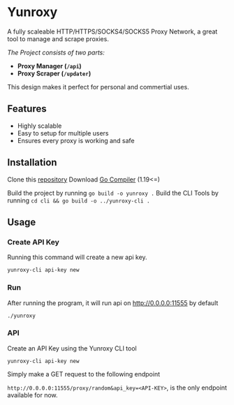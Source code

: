 # Yunroxy
A fully scaleable HTTP/HTTPS/SOCKS4/SOCKS5 Proxy Network, a great tool to manage and scrape proxies.

*The Project consists of two parts:*
- **Proxy Manager (`/api`)**
- **Proxy Scraper (`/updater`)**

This design makes it perfect for personal and commertial uses.

## Features
- Highly scalable
- Easy to setup for multiple users
- Ensures every proxy is working and safe

## Installation
Clone this [repository](https://github.com/vxoid/yunroxy)
Download [Go Compiler](https://go.dev/doc/install) (1.19<=)

Build the project by running `go build -o yunroxy .`
Build the CLI Tools by running `cd cli && go build -o ../yunroxy-cli .`

## Usage
### Create API Key
Running this command will create a new api key.

`yunroxy-cli api-key new`
### Run
After running the program, it will run api on http://0.0.0.0:11555 by default

`./yunroxy`
### API
Create an API Key using the Yunroxy CLI tool

`yunroxy-cli api-key new`

Simply make a GET request to the following endpoint

`http://0.0.0.0:11555/proxy/random&api_key=<API-KEY>`, is the only endpoint available for now.